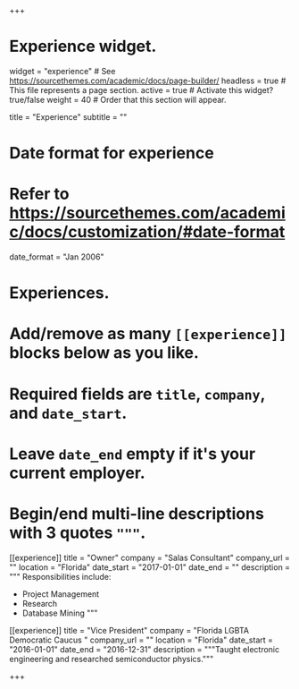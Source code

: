 +++
# Experience widget.
widget = "experience"  # See https://sourcethemes.com/academic/docs/page-builder/
headless = true  # This file represents a page section.
active = true  # Activate this widget? true/false
weight = 40  # Order that this section will appear.

title = "Experience"
subtitle = ""

# Date format for experience
#   Refer to https://sourcethemes.com/academic/docs/customization/#date-format
date_format = "Jan 2006"

# Experiences.
#   Add/remove as many `[[experience]]` blocks below as you like.
#   Required fields are `title`, `company`, and `date_start`.
#   Leave `date_end` empty if it's your current employer.
#   Begin/end multi-line descriptions with 3 quotes `"""`.
[[experience]]
  title = "Owner"
  company = "Salas Consultant"
  company_url = ""
  location = "Florida"
  date_start = "2017-01-01"
  date_end = ""
  description = """
  Responsibilities include:
  
  * Project Management
  * Research
  * Database Mining
  """

[[experience]]
  title = "Vice President"
  company = "Florida LGBTA Democratic Caucus "
  company_url = ""
  location = "Florida"
  date_start = "2016-01-01"
  date_end = "2016-12-31"
  description = """Taught electronic engineering and researched semiconductor physics."""

+++
